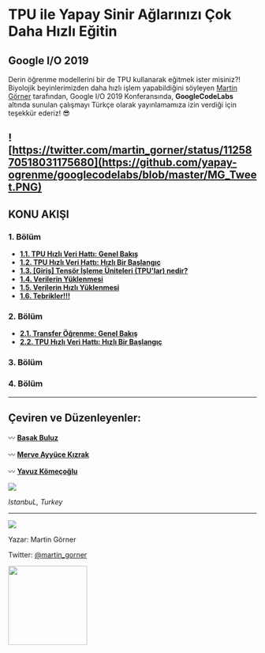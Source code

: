 # TPU ile Yapay Sinir Ağlarınızı Çok Daha Hızlı Eğitin 
## Google I/O 2019 


Derin öğrenme modellerini bir de TPU kullanarak eğitmek ister misiniz?! Biyolojik beyinlerimizden daha hızlı işlem yapabildiğini söyleyen [Martin Görner](https://twitter.com/martin_gorner) tarafından, Google I/O 2019 Konferansında, **GoogleCodeLabs** altında sunulan çalışmayı Türkçe olarak yayınlamamıza izin verdiği için teşekkür ederiz! :sunglasses:

![https://twitter.com/martin_gorner/status/1125870518031175680](https://github.com/yapay-ogrenme/googlecodelabs/blob/master/MG_Tweet.PNG)
---
## KONU AKIŞI

### 1. Bölüm
- **[1.1. TPU Hızlı Veri Hattı: Genel Bakış](https://github.com/yapay-ogrenme/googlecodelabs/wiki/1.1.-TPU-H%C4%B1zl%C4%B1-Veri-Hatt%C4%B1:-Genel-Bak%C4%B1%C5%9F)**
- **[1.2. TPU Hızlı Veri Hattı: Hızlı Bir Başlangıç](https://github.com/yapay-ogrenme/googlecodelabs/wiki/1.2.-TPU-speed-data-pipelines:-Quick-Start)**
- **[1.3. [Giriş] Tensör İşleme Üniteleri (TPU'lar) nedir?](https://github.com/yapay-ogrenme/googlecodelabs/wiki/1.3.-%5BGiri%C5%9F%5D-Tens%C3%B6r-%C4%B0%C5%9Fleme-%C3%9Cniteleri-(TPU'lar)-nedir%3F)**
- **[1.4. Verilerin Yüklenmesi](https://github.com/yapay-ogrenme/googlecodelabs/wiki/1.4.-Verilerin-Y%C3%BCklenmesi)**
- **[1.5. Verilerin Hızlı Yüklenmesi](https://github.com/yapay-ogrenme/googlecodelabs/wiki/1.5.-Verilerin-H%C4%B1zl%C4%B1-Y%C3%BCklenmesi)**
- **[1.6. Tebrikler!!!](https://github.com/yapay-ogrenme/googlecodelabs/wiki/1.6.-Tebrikler!!!)**

### 2. Bölüm
- **[2.1. Transfer Öğrenme: Genel Bakış](https://github.com/yapay-ogrenme/googlecodelabs/wiki/2.1.-Transfer-learning:-Overview)**
- **[2.2. TPU Hızlı Veri Hattı: Hızlı Bir Başlangıç](https://github.com/yapay-ogrenme/googlecodelabs/wiki/1.2.-TPU-speed-data-pipelines:-Quick-Start)**

### 3. Bölüm

### 4. Bölüm


---

## Çeviren ve Düzenleyenler:

:wavy_dash: **[Başak Buluz](https://twitter.com/basakbuluz)**

:wavy_dash: **[Merve Ayyüce Kızrak](https://twitter.com/ayyucekizrak)**

:wavy_dash: **[Yavuz Kömeçoğlu](https://twitter.com/YavuzKomecoglu)**



![](https://github.com/yapay-ogrenme/googlecodelabs/blob/master/BAY.png)

_IstanbuL, Turkey_

---

![](https://codelabs.developers.google.com/codelabs/keras-flowers-data/img/1dd39cb813f337e2.jpeg)

Yazar: Martin Görner

Twitter: [@martin_gorner](https://twitter.com/martin_gorner)

<img src="https://pbs.twimg.com/profile_images/1103339571977248768/FtFnqC38_400x400.png" align="left"  width="160">
